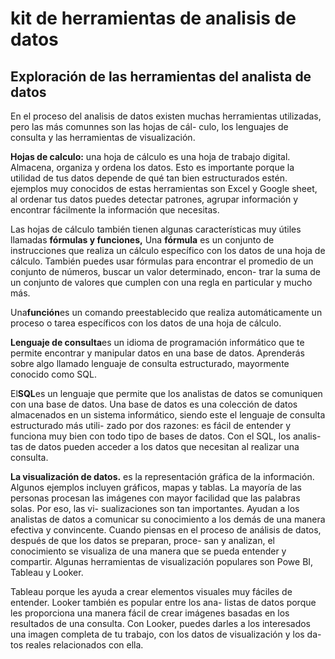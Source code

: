 # kit de herramientas de analisis de datos

## Exploración de las herramientas del analista de datos

En el proceso del analisis de datos existen muchas herramientas utilizadas, pero las más comunnes son las hojas de cál-
culo, los lenguajes de consulta y las herramientas de visualización.

**Hojas de calculo:** una hoja de cálculo es una hoja de trabajo digital. Almacena, organiza y ordena los datos. Esto es
importante porque la utilidad de tus datos depende de qué tan bien estructurados estén. ejemplos muy conocidos de estas
herramientas son Excel y Google sheet, al ordenar tus datos puedes detectar patrones, agrupar información y encontrar
fácilmente la información que necesitas.

Las hojas de cálculo también tienen algunas características muy útiles llamadas **fórmulas y funciones,**
Una **fórmula** es un conjunto de instrucciones que realiza un cálculo específico con los datos de una hoja de cálculo.
También puedes usar fórmulas para encontrar el promedio de un conjunto de números, buscar un valor determinado, encon-
trar la suma de un conjunto de valores que cumplen con una regla en particular y mucho más.

Una**función**es un comando preestablecido que realiza automáticamente un proceso o tarea específicos con los datos de
una hoja de cálculo.

**Lenguaje de consulta**es un idioma de programación informático que te permite encontrar y manipular datos en una base
de datos. Aprenderás sobre algo llamado lenguaje de consulta estructurado, mayormente conocido como SQL.

El**SQL**es un lenguaje que permite que los analistas de datos se comuniquen con una base de datos. Una base de datos es
una colección de datos almacenados en un sistema informático, siendo este el lenguaje de consulta estructurado más utili-
zado por dos razones: es fácil de entender y funciona muy bien con todo tipo de bases de datos. Con el SQL, los analis-
tas de datos pueden acceder a los datos que necesitan al realizar una consulta.

**La visualización de datos.** es la representación gráfica de la información. Algunos ejemplos incluyen gráficos, mapas
y tablas. La mayoría de las personas procesan las imágenes con mayor facilidad que las palabras solas. Por eso, las vi-
sualizaciones son tan importantes. Ayudan a los analistas de datos a comunicar su conocimiento a los demás de una manera
efectiva y convincente. Cuando piensas en el proceso de análisis de datos, después de que los datos se preparan, proce-
san y analizan, el conocimiento se visualiza de una manera que se pueda entender y compartir. Algunas herramientas de
visualización populares son Powe BI, Tableau y Looker.

 Tableau porque les ayuda a crear elementos visuales muy fáciles de entender. Looker también es popular entre los ana-
 listas de datos porque les proporciona una manera fácil de crear imágenes basadas en los resultados de una consulta.
 Con Looker, puedes darles a los interesados una imagen completa de tu trabajo, con los datos de visualización y los da-
 tos reales relacionados con ella.
